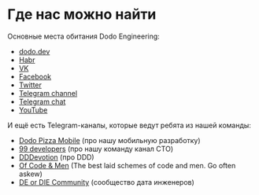 # Где нас можно найти

Основные места обитания Dodo Engineering:

* [dodo.dev](https://dodo.dev/)
* [Habr](https://habr.com/ru/company/dododev/)
* [VK](https://vk.com/dododev)
* [Facebook](https://www.facebook.com/dodopizzadev/)
* [Twitter](https://twitter.com/dodopizzadev)
* [Telegram channel](https://t.me/dododev)
* [Telegram chat](https://t.me/dododevchat)
* [YouTube](https://www.youtube.com/user/dodomovie/playlists)

И ещё есть Telegram-каналы, которые ведут ребята из нашей команды:

* [Dodo Pizza Mobile](https://t.me/dodoMobile) (про нашу мобильную разработку)
* [99 developers](https://t.me/ctodevelopers) (про нашу команду канал СТО)
* [DDDevotion](https://t.me/dddevotion) (про DDD)
* [Of Code & Men](https://t.me/ofcodeandmen) (The best laid schemes of code and men. Go often askew)
* [DE or DIE Community](https://deordie.com) (сообщество дата инженеров)
